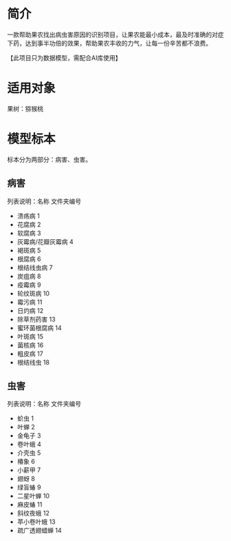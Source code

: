 # 简介 #

一款帮助果农找出病虫害原因的识别项目，让果农能最小成本，最及时准确的对症下药，达到事半功倍的效果，帮助果农丰收的力气，让每一份辛苦都不浪费。

【此项目只为数据模型，需配合AI库使用】

# 适用对象 #
果树：猕猴桃

# 模型标本 #

标本分为两部分：病害、虫害。

## 病害 ##

列表说明：名称 文件夹编号

- 溃疡病 1
- 花腐病 2
- 软腐病 3
- 灰霉病/花瓣灰霉病 4
- 褐斑病 5
- 根腐病 6
- 根结线虫病 7
- 炭疽病 8
- 疫霉病 9
- 轮纹斑病 10
- 霉污病 11
- 日灼病 12
- 除草剂药害 13
- 蜜环菌根腐病 14
- 叶斑病 15
- 菌核病 16
- 粗皮病 17
- 根结线虫 18

## 虫害 ##

列表说明：名称 文件夹编号

- 蚧虫 1
- 叶蝉 2
- 金龟子 3
- 卷叶蛾 4
- 介壳虫 5
- 椿象 6
- 小薪甲 7
- 翅蚜 8
- 绿盲蝽 9
- 二星叶蝉 10
- 麻皮蝽 11
- 斜纹夜蛾 12
- 苹小卷叶蛾 13
- 疏广透翅蜡蝉 14

